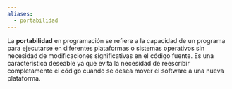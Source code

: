 ```yaml
---
aliases:
  - portabilidad
---
```

La **portabilidad** en programación se refiere a la capacidad de un programa para ejecutarse en diferentes plataformas o sistemas operativos sin necesidad de modificaciones significativas en el código fuente. Es una característica deseable ya que evita la necesidad de reescribir completamente el código cuando se desea mover el software a una nueva plataforma. 
